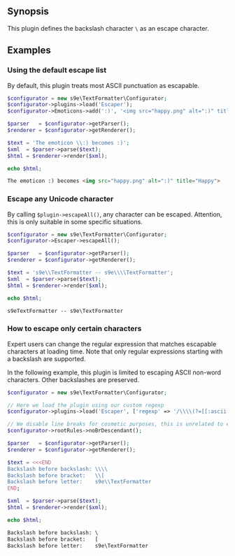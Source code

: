 ## Synopsis

This plugin defines the backslash character `\` as an escape character.

## Examples

### Using the default escape list

By default, this plugin treats most ASCII punctuation as escapable.

```php
$configurator = new s9e\TextFormatter\Configurator;
$configurator->plugins->load('Escaper');
$configurator->Emoticons->add(':)', '<img src="happy.png" alt=":)" title="Happy">');

$parser   = $configurator->getParser();
$renderer = $configurator->getRenderer();

$text = 'The emoticon \\:) becomes :)';
$xml  = $parser->parse($text);
$html = $renderer->render($xml);

echo $html;
```
```html
The emoticon :) becomes <img src="happy.png" alt=":)" title="Happy">
```

### Escape any Unicode character

By calling `$plugin->escapeAll()`, any character can be escaped. Attention, this is only suitable in some specific situations.

```php
$configurator = new s9e\TextFormatter\Configurator;
$configurator->Escaper->escapeAll();

$parser   = $configurator->getParser();
$renderer = $configurator->getRenderer();

$text = 's9e\\TextFormatter -- s9e\\\\TextFormatter';
$xml  = $parser->parse($text);
$html = $renderer->render($xml);

echo $html;
```
```html
s9eTextFormatter -- s9e\TextFormatter
```

### How to escape only certain characters

Expert users can change the regular expression that matches escapable characters at loading time. Note that only regular expressions starting with a backslash are supported.

In the following example, this plugin is limited to escaping ASCII non-word characters. Other backslashes are preserved.
```php
$configurator = new s9e\TextFormatter\Configurator;

// Here we load the plugin using our custom regexp
$configurator->plugins->load('Escaper', ['regexp' => '/\\\\(?=[[:ascii:]])\\W/s']);

// We disable line breaks for cosmetic purposes, this is unrelated to escaping
$configurator->rootRules->noBrDescendant();

$parser   = $configurator->getParser();
$renderer = $configurator->getRenderer();

$text = <<<END
Backslash before backslash: \\\\
Backslash before bracket:   \\[
Backslash before letter:    s9e\\TextFormatter
END;

$xml  = $parser->parse($text);
$html = $renderer->render($xml);

echo $html;
```
```html
Backslash before backslash: \
Backslash before bracket:   [
Backslash before letter:    s9e\TextFormatter
```
